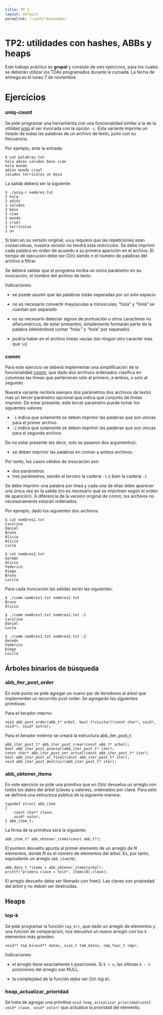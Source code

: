 ```yaml
---
title: TP 2
layout: default
permalink: /:path/:basename/
---
```


TP2: utilidades con hashes, ABBs y heaps
==================================

Este trabajo práctico es **grupal** y consiste de seis ejercicios, para los cuales se deberán utilizar los TDAs programados durante la cursada. La fecha de entrega es el lunes 7 de noviembre.

# Ejercicios

### uniq-count

Se pide programar una herramienta con una funcionalidad similar a la de la utilidad [uniq](http://ss64.com/bash/uniq.html) al ser invocada con la opción `-c`. Esta variante imprime un listado de todas las palabras de un archivo de texto, junto con su frecuencia.

Por ejemplo, ante la entrada:

    $ cat palabras.txt
    hola adiós saludos beso ciao
    hola mundo
    adiós mundo cruel
    saludos terrícolas un beso

La salida deberá ser la siguiente:

    $ ./uniq-c nombres.txt
    2 hola
    2 adiós
    2 saludos
    2 beso
    1 ciao
    2 mundo
    1 cruel
    1 terrícolas
    1 un

Si bien en su versión original, `uniq` requiere que las repeticiones sean consecutivas, nuestra versión no tendrá esta restricción. Se debe imprimir cada palabra en orden de acuerdo a su primera aparición en el archivo. El tiempo de ejecución debe ser *O(n)* siendo *n* el número de palabras del archivo a filtrar.

Se deberá validar que el programa reciba un único parámetro en su invocación, el nombre del archivo de texto.

Indicaciones:

  - se puede asumir que las palabras están separadas por *un* solo espacio

  - no es necesario convertir mayúsculas a minúsculas; “hola” y “Hola” se cuentan por separado

  - no es necesario detectar signos de puntuación u otros caracteres no alfanuméricos; de estar presentes, simplemente formarán parte de la palabra (debiéndose contar “hola.” y “hola” por separado).

  - podría haber en el archivo líneas vacías (sin ningún otro caracter más que `\n`)


### comm

Para este ejercicio se deberá implementar una simplificación de la funcionalidad [comm](http://ss64.com/bash/comm.html), que dado dos archivos ordenados clasifica en columnas las líneas que pertenecen sólo al primero, a ambos, o solo al segundo.

Nuestra variante recibirá siempre dos parámetros (los archivos de texto) más un tercer parámetro opcional que indica qué conjunto de líneas imprimir. De estar presente, este tercer parametro puede tomar los siguientes valores:

  - `-1` indica que solamente se deben imprimir las palabras que son únicas para el primer archivo.
  - `-2` indica que solamente se deben imprimir las palabras que son únicas para el segundo archivo.

De no estar presente (es decir, solo se pasaron dos argumentos):

  - se deben imprimir las palabras en común a ambos archivos.

Por tanto, los casos válidos de invocación son:

  - dos parámetros
  - tres parámetros, siendo el tercero la cadena `-1` o bien la cadena `-2`

Se debe imprimir una palabra por línea y cada una de ellas debe aparecer una única vez en la salida (no es necesario que se impriman según el orden de aparición). A diferencia de la versión original de *comm*, los archivos no necesariamente estarán ordenados.


Por ejemplo, dado los siguientes dos archivos:

    $ cat nombres1.txt
    Carolina
    Daniel
    Bruno
    Alicia
    Alicia
    Lucía

    $ cat nombres2.txt
    Germán
    Alicia
    Federico
    Diego
    Bruno
    Lucila

Para cada invocación las salidas serán las siguientes:

    $ ./comm nombres1.txt nombres2.txt
    Bruno
    Alicia

    $ ./comm nombres1.txt nombres2.txt -1
    Carolina
    Daniel
    Lucía

    $ ./comm nombres1.txt nombres2.txt -2
    Germán
    Federico
    Diego
    Lucila



## Árboles binarios de búsqueda

### abb_iter_post_order

En este punto se pide agregar un nuevo par de iteradores al árbol que implementen un recorrido post-order. Se agregarán las siguientes primitivas:

Para el iterador interno:

    void abb_post_order(abb_t* arbol, bool (*visitar)(const char*, void*, void*), void* extra);

Para el iterador externo se creará la estructura abb_iter_post_t:

    abb_iter_post_t* abb_iter_post_crear(const abb_t* arbol);
    bool abb_iter_post_avanzar(abb_iter_post_t* iter);
    const char* abb_iter_post_ver_actual(const abb_iter_post_t* iter);
    bool abb_iter_post_al_final(const abb_iter_post_t* iter);
    void abb_iter_post_destruir(abb_iter_post_t* iter);


### abb_obtener_items

En este ejercicio se pide una primitiva que en *O(n)* devuelva un arreglo con todos los datos del árbol (claves y valores), ordenados por clave. Para esto se definirá una estructura pública de la siguiente manera:

    typedef struct abb_item
    {
        const char* clave;
        void* valor;
    } abb_item_t;

La firma de la primitiva será la siguiente:

    abb_item_t* abb_obtener_items(const abb_t*);

El puntero devuelto apunta al primer elemento de un arreglo de *N* elementos, donde *N* es el número de elementos del árbol. Es, por tanto, equivalente un arreglo `abb_item[N]`:

    abb_dato_t *items = abb_obtener_items(arbol);
    printf("primera clave = %s\n", items[0].clave);

El arreglo devuelto debe ser liberado con free(). Las claves son propiedad del árbol y no deben ser destruidas.


## Heaps

### top-k

Se pide programar la función `top_k()`, que dado un arreglo de elementos y una función de comparación, nos devuelve un nuevo arreglo con los `k` elementos más grandes:

    void** top_k(void** datos, size_t tam_datos, cmp_func_t cmp);

Indicaciones:

  - el arreglo tiene exactamente `k` posiciones. Si `k > n`, las últimas `k - n` posiciones del arreglo son NULL.

  - la complejidad de la función debe ser *O(n log k)*.


### heap_actualizar_prioridad

Se trata de agregar una primitiva `void heap_actualizar_prioridad(const void* clave, void* valor)` que actualice la prioridad del elemento.
